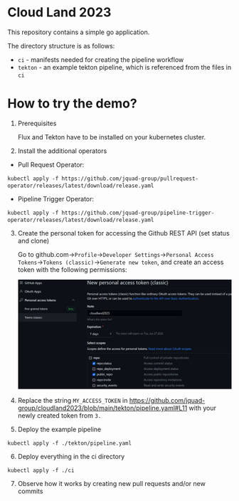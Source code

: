 # Cloud Land 2023

This repository contains a simple go application. 

The directory structure is as follows:
- `ci` - manifests needed for creating the pipeline workflow
- `tekton` - an example tekton pipeline, which is referenced from the files in `ci` 


# How to try the demo?

1. Prerequisites

    Flux and Tekton have to be installed on your kubernetes cluster. 

2. Install the additional operators

- Pull Request Operator: 
```
kubectl apply -f https://github.com/jquad-group/pullrequest-operator/releases/latest/download/release.yaml
```
- Pipeline Trigger Operator: 
```
kubectl apply -f https://github.com/jquad-group/pipeline-trigger-operator/releases/latest/download/release.yaml
```

3. Create the personal token for accessing the Github REST API (set status and clone)

    Go to github.com->`Profile`->`Developer Settings`->`Personal Access Tokens`->`Tokens (classic)`->`Generate new token`, and create an access token with the following permissions:

    ![Token](https://github.com/jquad-group/cloudland2023/blob/main/tekton/img/github_token_permissions.png)

4. Replace the string `MY_ACCESS_TOKEN` in https://github.com/jquad-group/cloudland2023/blob/main/tekton/pipeline.yaml#L11 with your newly created token from `3.` 

5. Deploy the example pipeline

```
kubectl apply -f ./tekton/pipeline.yaml
```

6. Deploy everything in the ci directory

```
kubectl apply -f ./ci
```

7. Observe how it works by creating new pull requests and/or new commits